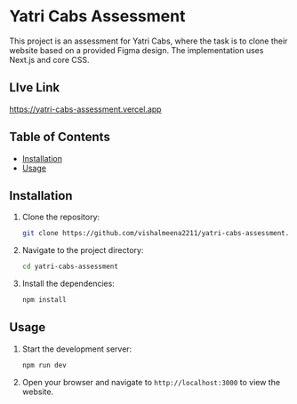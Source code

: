 # Yatri Cabs Assessment

This project is an assessment for Yatri Cabs, where the task is to clone their website based on a provided Figma design. The implementation uses Next.js and core CSS.

## LIve Link

https://yatri-cabs-assessment.vercel.app

## Table of Contents
- [Installation](#installation)
- [Usage](#usage)
## Installation

1. Clone the repository:
    ```bash
    git clone https://github.com/vishalmeena2211/yatri-cabs-assessment.git
    ```
2. Navigate to the project directory:
    ```bash
    cd yatri-cabs-assessment
    ```
3. Install the dependencies:
    ```bash
    npm install
    ```

## Usage

1. Start the development server:
    ```bash
    npm run dev
    ```
2. Open your browser and navigate to `http://localhost:3000` to view the website.

